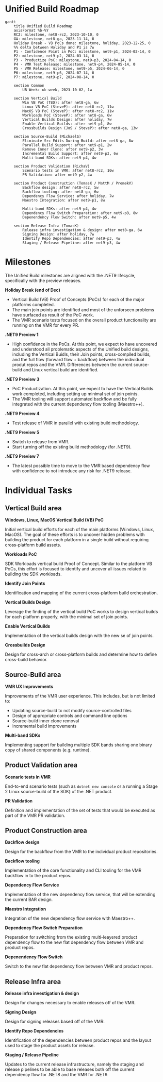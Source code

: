 # Unified Build Roadmap

```mermaid
gantt
    title Unified Build Roadmap
    axisFormat %b-%Y
    RC2: milestone, net8-rc2, 2023-10-10, 0
    GA: milestone, net8-ga, 2023-11-14, 0
    Holiday Break - VB PoCs done: milestone, holiday, 2023-12-25, 0
    %% delta between Holiday and P1 is 7w
    P1 - Confidence Point in PoC: milestone, net9-p1, 2024-02-14, 0
    P2: milestone, net9-p2, 2024-03-14, 0
    P3 - Productize PoC: milestone, net9-p3, 2024-04-14, 0
    P4 - VMR Test Release: milestone, net9-p4, 2024-05-14, 0
    P5 - VMR Release: milestone, net9-p5, 2024-06-14, 0
    P6: milestone, net9-p6, 2024-07-14, 0
    P7: milestone, net9-p7, 2024-08-14, 0
 
    section Common
        UB Week: ub-week, 2023-10-02, 1w

    section Vertical Build
        Win VB PoC (TBD): after net8-ga, 6w
        Linux VB PoC (SteveP): after net8-rc2, 11w
        MacOS VB PoC (SteveP): after net8-rc2, 11w
        Workloads PoC (SteveP): after net8-ga, 6w
        Vertical Builds Design: after holiday, 7w
        Enable Vertical Builds: after net9-p1, 8w
        Crossbuilds Design (JoS / SteveP): after net8-ga, 13w

    section Source-Build (MichaelS)
        Eliminate Src Edits During Build: after net8-ga, 8w
        Parallel Build Support: after net9-p1, 2w
        Remove Inner Clone: after net9-p2, 3w
        Incremental Build Support: after net9-p3, 6w
        Multi-band SDKs: after net9-p4, 4w

    section Product Validation (RichaV)
        Scenario tests in VMR: after net8-rc2, 10w
        PR Validation: after net9-p2, 4w

    section Product Construction (TomasK / MattM / PremekV)
        Backflow design: after net8-rc2, 5w
        Backflow tooling: after net8-ga, 6w
        Dependency Flow Service: after holiday, 7w
        Maestro Integration: after net9-p1, 8w

        Multi-band SDKs: after net9-p4, 4w
        Dependency Flow Switch Preparation: after net9-p3, 8w
        Depenendency Flow Switch: after net9-p5, 4w

    section Release Infra (TomasK)
        Release infra investigation & design: after net8-ga, 6w
        Signing Design: after holiday, 7w
        Identify Repo Dependencies: after net9-p3, 4w
        Staging / Release Pipeline: after net9-p3, 4w
```

# Milestones

The Unified Build milestones are aligned with the .NET9 lifecycle, specifically with the preview releases.

**Holiday Break (end of Dec)**

* Vertical Build (VB) Proof of Concepts (PoCs) for each of the major platforms completed.
* The main join points are identified and most of the unforseen problems have surfaced as result of the PoC work.
* The VMR scenario tests focused on the overall product functionality are running on the VMR for every PR.

**.NET9 Preview 1**

* High confidence in the PoCs. At this point, we expect to have uncovered and understood all problematic aspects of the Unified build designs, including the Vertical Buidls, their Join points, cross-compiled builds, and the full flow (forward flow + backflow) between the individual produt repos and the VMR. Differences between the current source-build and Linux vertical build are identified.

**.NET9 Preview 3**

* PoC Productization. At this point, we expect to have the Vertical Builds work completed, including setting up minimal set of join points.
* The VMR tooling will support automated backflow and be fully integrated with the current dependency flow tooling (Maestro++).

**.NET9 Preview 4**

* Test release of VMR in parallel with existing build methodology.

**.NET9 Preview 5**

* Switch to release from VMR.
* Start turning off the existing build methodology (for .NET9).

**.NET9 Preview 7**

* The latest possible time to move to the VMR based dependency flow with confidence to not introduce any risk for .NET9 release.

# Individual Tasks

## Vertical Build area

**Windows, Linux, MacOS Vertical Build (VB) PoC**

Initial vertical build efforts for each of the main platforms (Windows, Linux, MacOS). The goal of these efforts is to uncover hidden problems with building the product for each platform in a single build without requiring cross-platform build assets.
        
**Workloads PoC**

SDK Workloads vertical build Proof of Concept. Similar to the platform VB PoCs, this effort is focused to identify and uncover all issues related to building the SDK workloads.

**Identify Join Points**

Identification and mapping of the current cross-platform build orchestration.

**Vertical Builds Design**

Leverage the finding of the vertical build PoC works to design vertical builds for each platform properly, with the minimal set of join points.

**Enable Vertical Builds**

Implementation of the vertical builds design with the new se of join points.

**Crossbuilds Design**

Design for cross-arch or cross-platform builds and determine how to define cross-build behavior.

## Source-Build area

**VMR UX Improvements**

Improvements of the VMR user experience. This includes, but is not limited to:
  * Updating source-build to not modify source-controlled files
  * Design of appropriate controls and command line options
  * Source-build inner clone removal
  * Incremental build improvements

**Multi-band SDKs**

Implementing support for building multiple SDK bands sharing one binary copy of shared components (e.g. runtime).

## Product Validation area
        
**Scenario tests in VMR**

End-to-end scenario tests (such as `dotnet new console` or a running a Stage 2 Linux source-build of the SDK) of the .NET product.

**PR Validation**

Definition and implementation of the set of tests that would be executed as part of the VMR PR validation.

## Product Construction area

**Backflow design**

Design for the backflow from the VMR to the individual product repositories.

**Backflow tooling**

Implementation of the core functionality and CLI tooling for the VMR backflow in to the product repos.

**Dependency Flow Service**

Implementation of the new dependency flow service, that will be extending the current BAR design.

**Maestro Integration**

Integration of the new dependency flow service with Maestro++.

**Dependency Flow Switch Preparation**

Preparation for switching from the existing multi-leayered product dependency flow to the new flat dependency flow between VMR and product repos.

**Depenendency Flow Switch**

Switch to the new flat dependency flow between VMR and product repos.

## Release Infra area

**Release infra investigation & design**

Design for changes necessary to enable releases off of the VMR.

**Signing Design**

Design for signing releases based off of the VMR.

**Identify Repo Dependencies**

Identification of the dependencies between product repos and the layout used to stage the product assets for release.

**Staging / Release Pipeline**

Updates to the current release infrastructure, namely the staging and release pipelines to be able to base releases both off the current dependency flow for .NET8 and the VMR for .NET9.

